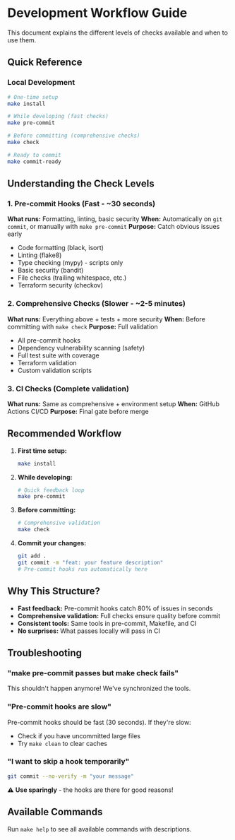 # Development Workflow Guide

This document explains the different levels of checks available and when to use them.

## Quick Reference

### Local Development
```bash
# One-time setup
make install

# While developing (fast checks)
make pre-commit

# Before committing (comprehensive checks)
make check

# Ready to commit
make commit-ready
```

## Understanding the Check Levels

### 1. Pre-commit Hooks (Fast - ~30 seconds)
**What runs:** Formatting, linting, basic security
**When:** Automatically on `git commit`, or manually with `make pre-commit`
**Purpose:** Catch obvious issues early

- Code formatting (black, isort)
- Linting (flake8)
- Type checking (mypy) - scripts only
- Basic security (bandit)
- File checks (trailing whitespace, etc.)
- Terraform security (checkov)

### 2. Comprehensive Checks (Slower - ~2-5 minutes)
**What runs:** Everything above + tests + more security
**When:** Before committing with `make check`
**Purpose:** Full validation

- All pre-commit hooks
- Dependency vulnerability scanning (safety)
- Full test suite with coverage
- Terraform validation
- Custom validation scripts

### 3. CI Checks (Complete validation)
**What runs:** Same as comprehensive + environment setup
**When:** GitHub Actions CI/CD
**Purpose:** Final gate before merge

## Recommended Workflow

1. **First time setup:**
   ```bash
   make install
   ```

2. **While developing:**
   ```bash
   # Quick feedback loop
   make pre-commit
   ```

3. **Before committing:**
   ```bash
   # Comprehensive validation
   make check
   ```

4. **Commit your changes:**
   ```bash
   git add .
   git commit -m "feat: your feature description"
   # Pre-commit hooks run automatically here
   ```

## Why This Structure?

- **Fast feedback:** Pre-commit hooks catch 80% of issues in seconds
- **Comprehensive validation:** Full checks ensure quality before commit
- **Consistent tools:** Same tools in pre-commit, Makefile, and CI
- **No surprises:** What passes locally will pass in CI

## Troubleshooting

### "make pre-commit passes but make check fails"
This shouldn't happen anymore! We've synchronized the tools.

### "Pre-commit hooks are slow"
Pre-commit hooks should be fast (30 seconds). If they're slow:
- Check if you have uncommitted large files
- Try `make clean` to clear caches

### "I want to skip a hook temporarily"
```bash
git commit --no-verify -m "your message"
```
⚠️ **Use sparingly** - the hooks are there for good reasons!

## Available Commands

Run `make help` to see all available commands with descriptions.
